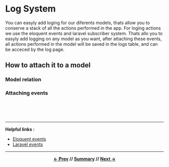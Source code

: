 # Log System

You can easyly add loging for our diferents models, thats allow you to conserve a stack of all the actions performed in the app.
For loging actions we use the eloquent events and laravel subscriber system.
Thats allo you to easyly add logging on any model as you want, after attaching these events,
all actions performed in the model will be saved in the logs table, and can be acceced by the log page.

## How to attach it to a model

### Model relation

### Attaching events


<br>
<br>
<br>
<hr>

**Helpful links :**

* [Eloquent events](https://laravel.com/docs/5.6/eloquent#events)
* [Laravel events](https://laravel.com/docs/5.6/events#event-subscribers)

<hr>
<div align="center">

**[<- Prev](7_filterSystem.md) // [Summary](../README.md) // [Next ->](#)**

</div>
